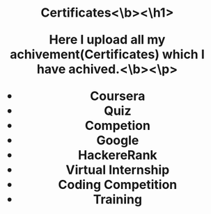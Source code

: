 <h1 align=center><b>Certificates<\b><\h1>
  
<p align=center><b>Here I upload all my achivement(Certificates) which I have achived.<\b><\p>


- Coursera
- Quiz
- Competion
- Google
- HackereRank 
- Virtual Internship
- Coding Competition
- Training



